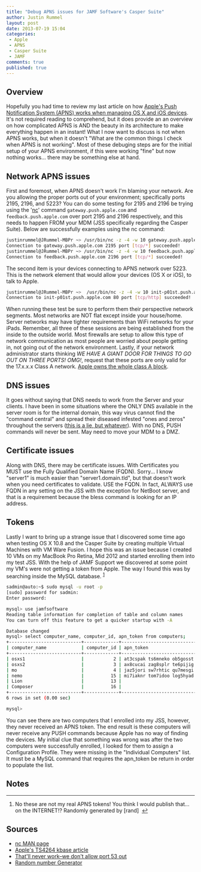 ```yaml
---
title: "Debug APNS issues for JAMF Software's Casper Suite"
author: Justin Rummel
layout: post
date: 2013-07-19 15:04
categories: 
 - Apple
 - APNS
 - Casper Suite
 - JAMF
comments: true
published: true
---
```


## Overview

Hopefully you had time to review my last article on how [Apple's Push Notification System (APNS) works when managing OS X and iOS devices][jr-APNS].  It's not required reading to comprehend, but it does provide an an overview on how complicated APNS is AND the beauty in its architecture to make everything happen in an instant!  What I now want to discuss is not when APNS works, but when it doesn't "What are the common things I check when APNS is not working".  Most of these debuging steps are for the initial setup of your APNS environment, if this were working "fine" but now nothing works... there may be something else at hand. 

## Network APNS issues

First and foremost, when APNS doesn't work I'm blaming your network.  Are you allowing the proper ports out of your environment; specifically ports 2195, 2196, and 5223?  You can do some testing for 2195 and 2196 be trying using the '[nc][nc]' command ```gateway.push.apple.com``` and ```feedback.push.apple.com``` over port 2195 and 2196 respectively, and this needs to happen FROM your MDM (JSS specifically regarding the Casper Suite).  Below are successfully examples using the nc command:

``` bash nc test for APNS
justinrummel@JRummel-MBPr ~> /usr/bin/nc -z -4 -w 10 gateway.push.apple.com 2195
Connection to gateway.push.apple.com 2195 port [tcp/*] succeeded!
justinrummel@JRummel-MBPr ~> /usr/bin/nc -z -4 -w 10 feedback.push.apple.com 2196
Connection to feedback.push.apple.com 2196 port [tcp/*] succeeded!
```

The second item is your devices connecting to APNS network over 5223.  This is the network element that would allow your devices (OS X or iOS), to talk to Apple.

``` bash nc test for Push client initialization server
justinrummel@JRummel-MBPr ~>  /usr/bin/nc -z -4 -w 10 init-p01st.push.apple.com 80
Connection to init-p01st.push.apple.com 80 port [tcp/http] succeeded!
```

When running these test be sure to perform them their perspective network segments.  Most networks are NOT flat except inside your house/home.  Server networks may have tighter requirements than WiFi networks for your iPads.  Remember, all three of these sessions are being established from the inside to the outside world.  Most firewalls are setup to allow this type of network communication as most people are worried about people getting in, not going out of the network environment.  Lastly, if your network administrator starts thinking *WE HAVE A GIANT DOOR FOR THINGS TO GO OUT ON THREE PORTS! OMG!*, request that these ports are only valid for the 17.x.x.x Class A network.  [Apple owns the whole class A block][TS4264]. 

## DNS issues

It goes without saying that DNS needs to work from the Server and your clients.  I have been in some situations where the ONLY DNS available in the server room is for the internal domain, this way virus cannot find the "command central" and spread their diseased infested "ones and zeros" throughout the servers ([this is a lie, but whatever][dnsLIE]).  With no DNS, PUSH commands will never be sent.  May need to move your MDM to a DMZ. 

## Certificate issues

Along with DNS, there may be certificate issues.  With Certificates you MUST use the Fully Qualified Domain Name (FQDN).  Sorry... I know "server1" is much easier than "server1.domain.tld", but that doesn't work when you need certificates to validate.  USE the FQDN.  In fact, ALWAYS use FQDN in any setting on the JSS with the exception for NetBoot server, and that is a requirement because the bless command is looking for an IP address.

## Tokens

Lastly I want to bring up a strange issue that I discovered some time ago when testing OS X 10.8 and the Casper Suite by creating multiple Virtual Machines with VM Ware Fusion.  I hope this was an issue because I created 10 VMs on my MacBook Pro Retina, Mid 2012 and started enrolling them into my test JSS.  With the help of JAMF Support we discovered at some point my VM's were not getting a token from Apple.  The way I found this was by searching inside the MySQL database.&nbsp;<sup id="fnr1-2013-07-19">[1]</sup>

``` bash searching for tokens in MySQL
sadmin@auto:~$ sudo mysql -u root -p
[sudo] password for sadmin: 
Enter password: 

mysql> use jamfsoftware
Reading table information for completion of table and column names
You can turn off this feature to get a quicker startup with -A

Database changed
mysql> select computer_name, computer_id, apn_token from computers;
+---------------------------+-------------+-------------------------------------------------------------------------+
| computer_name             | computer_id | apn_token                                                               |
+---------------------------+-------------+-------------------------------------------------------------------------+
| osxs1                     |           2 | at3cspak ts6mneko ob5gosst sag2poow nug1tyda lee4bluu aro3ogty hep5erbj |
| osxs2                     |           3 | ax8cucai zag8splr te6pijig en0pykvi hy9avkha yi7ergrb nem5splo of5efkis |
| mo                        |           4 | jaz5jori sw7rhtic qu7mesgi mug4paia el6boosu pol8lecd av2pieok sv6ursqg |
| nemo                      |          15 | mi7iaknr tom7idoo log5hyad upl1agrr ol0olsib lea3hitb gyp8tenr sk6lamjo |
| Lion                      |          13 |                                                                         |
| Composer                  |          16 |                                                                         |
+---------------------------+-------------+-------------------------------------------------------------------------+
6 rows in set (0.00 sec)

mysql> 
```

You can see there are two computers that I enrolled into my JSS, however, they never received an APNS token.  The end result is these computers will never receive any PUSH commands because Apple has no way of finding the devices.  My initial clue that something was wrong was after the two computers were successfully enrolled, I looked for them to assign a Configuration Profile.  They were missing in the "Individual Computers" list.  It must be a MySQL command that requires the apn_token be return in order to populate the list. 

## Notes

<div class="footnotes">
<hr />
<ol>
	<li id="fn1-2013-07-19">
		<p>No these are not my real APNS tokens!  You think I would publish that... on the INTERNET!?  Randomly generated by [rand] &nbsp;<a href="#fnr1-2013-07-19" class="footnoteBackLink" title="Jump back to footnote 1 in the text.">&#8617;</a></p>
	</li>
</ol>
</div>


## Sources

-	[nc MAN page][nc]
-	[Apple's TS4264 kbase article][TS4264]
-	[That'll never work–we don't allow port 53 out][dnsLIE]
-	[Random number Generator][rand]

[img-1]: /images/2013/07/19/img-1_480.png
[img-2]: /images/2013/07/19/img-2_480.png
[img-3]: /images/2013/07/19/img-3_480.png

[jr-APNS]: /how-apns-works-with-mdms-that-manage-osx-and-ios 
[nc]: https://developer.apple.com/library/mac/documentation/Darwin/Reference/ManPages/man1/nc.1.html 
[TS4264]: http://support.apple.com/kb/TS4264 
[dnsLIE]: http://blog.strategiccyber.com/2013/06/20/thatll-never-work-we-dont-allow-port-53-out/
[rand]: http://www.randpass.com/advanced.html

[1]: #fn1-2013-07-19
